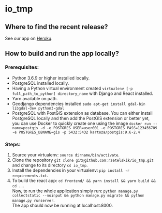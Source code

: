 # io_tmp

## Where to find the recent release?
See our app on [Heroku](https://adhoc-prod.herokuapp.com/).

## How to build and run the app locally?
### Prerequisites:
- Python 3.6.9 or higher installed locally.
- PostgreSQL installed locally.
- Having a Python virtual environment created ```virtualenv [-p full_path_to_python] directory_name``` with Django and React installed.
- Yarn available on path.
- Geodjango dependencies installed ```sudo apt-get install gdal-bin libgdal-dev python3-gdal```
- PostgreSQL with PostGIS extension as database. You can either install PostgreSQL locally and then add the PostGIS extension or better yet, you can use Docker to quickly create one using the image ```docker run --name=postgis -d -e POSTGRES_USER=user001 -e POSTGRES_PASS=123456789 -e POSTGRES_DBNAME=gis -p 5432:5432 kartoza/postgis:9.6-2.4```

### Steps:
1. Source your virtualenv: ```source dirname/bin/activate```.
2. Clone the repository ```git clone git@github.com:rzetelskik/io_tmp.git``` and change to its directory ```cd io_tmp```.
3. Install the dependencies in your virtualenv: ```pip install -r requirements.txt```.
4. To build the react app: ```cd frontend/ && yarn install && yarn build && cd ..```.\
Now, to run the whole application simply run: ```python manage.py collectstatic --noinput && python manage.py migrate && python manage.py runserver```.\
The app should now be running at localhost:8000.

